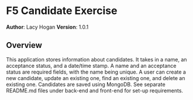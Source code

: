 # F5 Candidate Exercise
**Author**: Lacy Hogan
**Version**: 1.0.1

## Overview
This application stores information about candidates. It takes in a name, an acceptance status, and a date/time stamp. A name and an acceptance status are required fields, with the name being unique. A user can create a new candidate, update an existing one, find an existing one, and delete an existing one. Candidates are saved using MongoDB. See separate README.md files under back-end and front-end for set-up requirements.